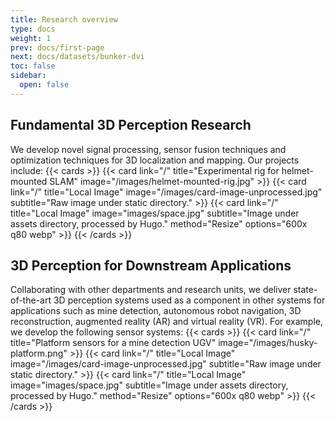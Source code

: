 ```yaml
---
title: Research overview
type: docs
weight: 1
prev: docs/first-page
next: docs/datasets/bunker-dvi
toc: false
sidebar:
  open: false
---
```



## Fundamental 3D Perception Research 

We develop novel signal processing, sensor fusion techniques and optimization techniques for 3D localization and mapping. Our projects include:
{{< cards >}}
  {{< card link="/" title="Experimental rig for helmet-mounted SLAM" image="/images/helmet-mounted-rig.jpg" >}}
  {{< card link="/" title="Local Image" image="/images/card-image-unprocessed.jpg" subtitle="Raw image under static directory." >}}
  {{< card link="/" title="Local Image" image="images/space.jpg" subtitle="Image under assets directory, processed by Hugo." method="Resize" options="600x q80 webp" >}}
{{< /cards >}}


## 3D Perception for Downstream Applications


Collaborating with other departments and research units, we deliver state-of-the-art 3D perception systems used as a component in other systems for applications such as mine detection, autonomous robot navigation, 3D reconstruction, augmented reality (AR) and virtual reality (VR). For example, we develop the following sensor systems:
{{< cards >}}
  {{< card link="/" title="Platform sensors for a mine detection UGV" image="/images/husky-platform.png"   >}}
  {{< card link="/" title="Local Image" image="/images/card-image-unprocessed.jpg" subtitle="Raw image under static directory." >}}
  {{< card link="/" title="Local Image" image="images/space.jpg" subtitle="Image under assets directory, processed by Hugo." method="Resize" options="600x q80 webp" >}}
{{< /cards >}}
